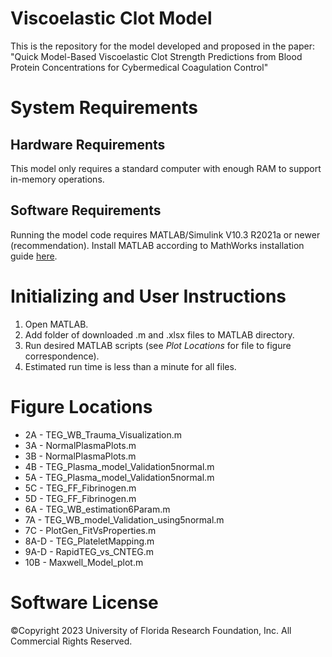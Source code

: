 # Viscoelastic Clot Model
This is the repository for the model developed and proposed in the paper: "Quick Model-Based Viscoelastic Clot Strength Predictions from Blood Protein Concentrations for Cybermedical Coagulation Control"

# System Requirements
## Hardware Requirements
This model only requires a standard computer with enough RAM to support in-memory operations.

## Software Requirements
Running the model code requires MATLAB/Simulink V10.3 R2021a or newer (recommendation). Install MATLAB according to MathWorks installation guide [here](https://www.mathworks.com/help/install/install-products.html).

# Initializing and User Instructions
1. Open MATLAB.
2. Add folder of downloaded .m and .xlsx files to MATLAB directory.
3. Run desired MATLAB scripts (see *Plot Locations* for file to figure correspondence).
4. Estimated run time is less than a minute for all files.

# Figure Locations
- 2A - TEG_WB_Trauma_Visualization.m
- 3A - NormalPlasmaPlots.m
- 3B - NormalPlasmaPlots.m
- 4B - TEG_Plasma_model_Validation5normal.m
- 5A - TEG_Plasma_model_Validation5normal.m
- 5C - TEG_FF_Fibrinogen.m
- 5D - TEG_FF_Fibrinogen.m
- 6A - TEG_WB_estimation6Param.m
- 7A - TEG_WB_model_Validation_using5normal.m
- 7C - PlotGen_FitVsProperties.m
- 8A-D - TEG_PlateletMapping.m
- 9A-D - RapidTEG_vs_CNTEG.m
- 10B - Maxwell_Model_plot.m

# Software License
©Copyright 2023 University of Florida Research Foundation, Inc. All Commercial Rights Reserved.
